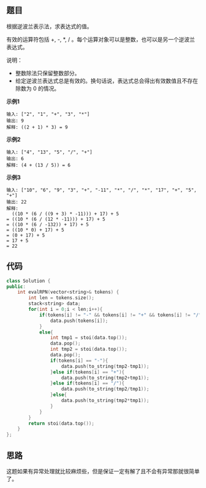 ## 题目
根据逆波兰表示法，求表达式的值。

有效的运算符包括 +, -, *, / 。每个运算对象可以是整数，也可以是另一个逆波兰表达式。

说明：

* 整数除法只保留整数部分。
* 给定逆波兰表达式总是有效的。换句话说，表达式总会得出有效数值且不存在除数为 0 的情况。

**示例1**
```
输入: ["2", "1", "+", "3", "*"]
输出: 9
解释: ((2 + 1) * 3) = 9
```

**示例2**
```
输入: ["4", "13", "5", "/", "+"]
输出: 6
解释: (4 + (13 / 5)) = 6
```

**示例3**
```
输入: ["10", "6", "9", "3", "+", "-11", "*", "/", "*", "17", "+", "5", "+"]
输出: 22
解释: 
  ((10 * (6 / ((9 + 3) * -11))) + 17) + 5
= ((10 * (6 / (12 * -11))) + 17) + 5
= ((10 * (6 / -132)) + 17) + 5
= ((10 * 0) + 17) + 5
= (0 + 17) + 5
= 17 + 5
= 22
```

## 代码
```C++
class Solution {
public:
    int evalRPN(vector<string>& tokens) {
        int len = tokens.size();
        stack<string> data;
        for(int i = 0;i < len;i++){
            if(tokens[i] != "-" && tokens[i] != "+" && tokens[i] != "/" && tokens[i] != "*"){
                data.push(tokens[i]);
            }
            else{
                int tmp1 = stoi(data.top());
                data.pop();
                int tmp2 = stoi(data.top());
                data.pop();
                if(tokens[i] == "-"){
                    data.push(to_string(tmp2-tmp1));
                }else if(tokens[i] == "+"){
                    data.push(to_string(tmp2+tmp1));  
                }else if(tokens[i] == "/"){
                    data.push(to_string(tmp2/tmp1));
                }else{
                    data.push(to_string(tmp2*tmp1));
                }
            }
        }
        return stoi(data.top());
    }
};
```
## 思路

这题如果有异常处理就比较麻烦些，但是保证一定有解了且不会有异常那就很简单了。